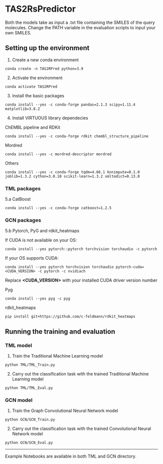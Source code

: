 # TAS2RsPredictor

Both the models take as input a .txt file containing the SMILES of the query molecules.
Change the PATH variable in the evaluation scripts to input your own SMILES.

## Setting up the environment

1. Create a new conda environment
```
conda create -n TAS2RPred python=3.9
```

2. Activate the environment
```
conda activate TAS2RPred
```

3. Install the basic packages
```
conda install --yes -c conda-forge pandas=2.1.3 scipy=1.11.4 matplotlib=3.8.2
```

4. Install VIRTUOUS library dependecies

ChEMBL pipeline and RDKit
```
conda install --yes -c conda-forge rdkit chembl_structure_pipeline
```

Mordred
``` 
conda install --yes -c mordred-descriptor mordred
```

Others
``` 
conda install --yes -c conda-forge tqdm=4.66.1 knnimpute=0.1.0 joblib=1.3.2 cython=3.0.10 scikit-learn=1.3.2 xmltodict=0.13.0
```

### TML packages

5.a CatBoost
``` 
conda install --yes -c conda-forge catboost=1.2.5
```

### GCN packages

5.b Pytorch, PyG and rdkit_heatmaps

If CUDA is not available on your OS:
``` 
conda install --yes pytorch::pytorch torchvision torchaudio -c pytorch
```

If your OS supports CUDA:
```
conda install --yes pytorch torchvision torchaudio pytorch-cuda=<CUDA_VERSION> -c pytorch -c nvidiach
```
Replace <b><CUDA_VERSION></b> with your installed CUDA driver version number

Pyg
```
conda install --yes pyg -c pyg
```

rdkit_heatmaps
```
pip install git+https://github.com/c-feldmann/rdkit_heatmaps
```

## Running the training and evaluation


### TML model

1. Train the Traditional Machine Learning model

```
python TML/TML_Train.py
```

2. Carry out the classification task with the trained Traditional Machine Learning model

```
python TML/TML_Eval.py
```

### GCN model

1. Train the Graph Convolutional Neural Network model

```
python GCN/GCN_Train.py
```

2. Carry out the classification task with the trained Convolutional Neural Network model
```
python GCN/GCN_Eval.py
```

---

Example Notebooks are available in both TML and GCN directory.
